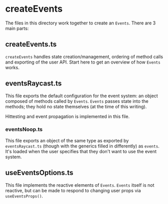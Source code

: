 # createEvents

The files in this directory work together to create an `Events`. There are 3 main parts:

## createEvents.ts

`createEvents` handles state creation/management, ordering of method calls and exporting of the user API. Start here to get an overview of how `Events` works.

## eventsRaycast.ts

This file exports the default configuration for the event system: an object composed of methods called by `Events`. `Events` passes state into the methods; they hold no state themselves (at the time of this writing).

Hittesting and event propagation is implemented in this file.

### eventsNoop.ts

This file exports an object of the same type as exported by `eventsRaycast.ts` (though with the generics filled in differently) as `events`. It's loaded when the user specifies that they don't want to use the event system.

## useEventsOptions.ts

This file implements the reactive elements of `Events`. `Events` itself is not reactive, but can be made to respond to changing user props via `useEventsProps()`.
